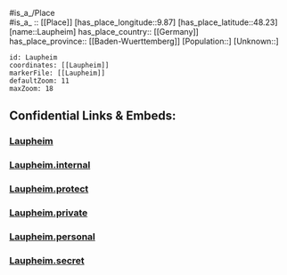﻿---
location: [48.23,9.87] 
mapzoom: [7,12] 
mapmarker: city 
type: City
tags:
- geo/City


SpocWebEntityId: 31879
isDeleted: false
confidential: public

---
#is_a_/Place  
#is_a_ :: [[Place]] 
[has_place_longitude::9.87] 
[has_place_latitude::48.23] 
[name::Laupheim] 
has_place_country:: [[Germany]]  
has_place_province:: [[Baden-Wuerttemberg]] 
[Population::] 
[Unknown::] 


```leaflet
id: Laupheim
coordinates: [[Laupheim]] 
markerFile: [[Laupheim]] 
defaultZoom: 11 
maxZoom: 18
```


## Confidential Links & Embeds: 

### [Laupheim](/_public/Earth/Continent/Europe/Europe~Central/Germany/Germany~West/Baden-Wuerttemberg/counties~BW/Biberach/cities~Biberach/Laupheim.md) 

### [Laupheim.internal](/_internal/Earth/Continent/Europe/Europe~Central/Germany/Germany~West/Baden-Wuerttemberg/counties~BW/Biberach/cities~Biberach/Laupheim.internal.md) 

### [Laupheim.protect](/_protect/Earth/Continent/Europe/Europe~Central/Germany/Germany~West/Baden-Wuerttemberg/counties~BW/Biberach/cities~Biberach/Laupheim.protect.md) 

### [Laupheim.private](/_private/Earth/Continent/Europe/Europe~Central/Germany/Germany~West/Baden-Wuerttemberg/counties~BW/Biberach/cities~Biberach/Laupheim.private.md) 

### [Laupheim.personal](/_personal/Earth/Continent/Europe/Europe~Central/Germany/Germany~West/Baden-Wuerttemberg/counties~BW/Biberach/cities~Biberach/Laupheim.personal.md) 

### [Laupheim.secret](/_secret/Earth/Continent/Europe/Europe~Central/Germany/Germany~West/Baden-Wuerttemberg/counties~BW/Biberach/cities~Biberach/Laupheim.secret.md) 
